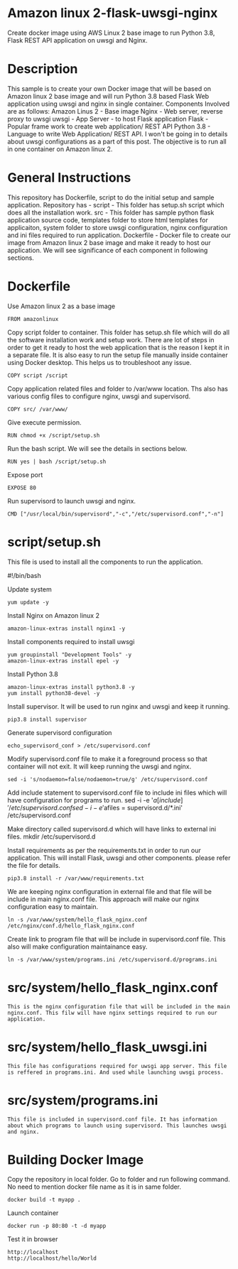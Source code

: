 # Amazon linux 2-flask-uwsgi-nginx
Create docker image using AWS Linux 2 base image to run Python 3.8, Flask REST API application on uwsgi and Nginx.
# Description
This sample is to create your own Docker image that will be based on Amazon linux 2 base image and will run Python 3.8 based Flask Web application using uwsgi and nginx in single container.
Components Involved are as follows:
    Amazon Linus 2 - Base image
    Nginx - Web server, reverse proxy to uwsgi 
    uwsgi - App Server - to host Flask application
    Flask - Popular frame work to create web application/ REST API
    Python 3.8 - Language to write Web Application/ REST API.
I won't be going in to details about uwsgi configurations as a part of this post. The objective is to run all in one container on Amazon linux 2.
# General Instructions
This repository has Dockerfile, script to do the initial setup and sample application.
Repository has -
  script - This folder has setup.sh script which does all the installation work.
  src - This folder has sample python flask application source code, templates folder to store html templates for applicaiton, system folder to store uwsgi configuration, nginx    configuration and ini files required to run application.
  Dockerfile - Docker file to create our image from Amazon linux 2 base image and make it ready to host our application.
We will see significance of each component in following sections.
# Dockerfile
Use Amazon linux 2 as a base image

    FROM amazonlinux

Copy script folder to container. This folder has setup.sh file which will do all the software installation work and setup work. There are lot of steps in order to get it ready to host the web application that is the reason I kept it in a separate file. It is also easy to run the setup file manually inside container using Docker desktop. This helps us to troubleshoot any issue.

    COPY script /script

Copy application related files and folder to /var/www location. Ths also has various config files to configure nginx, uwsgi and supervisord.

    COPY src/ /var/www/

Give execute permission.

    RUN chmod +x /script/setup.sh

Run the bash script. We will see the details in sections below.

    RUN yes | bash /script/setup.sh

Expose port

    EXPOSE 80

Run supervisord to launch uwsgi and nginx.

    CMD ["/usr/local/bin/supervisord","-c","/etc/supervisord.conf","-n"]

# script/setup.sh
This file is used to install all the components to run the application.

#!/bin/bash

Update system

    yum update -y
    
Install Nginx on Amazon linux 2

    amazon-linux-extras install nginx1 -y

Install components required to install uwsgi

    yum groupinstall "Development Tools" -y
    amazon-linux-extras install epel -y
    
Install Python 3.8

    amazon-linux-extras install python3.8 -y
    yum install python38-devel -y

Install supervisor. It will be used to run nginx and uwsgi and keep it running.

    pip3.8 install supervisor

Generate supervisord configuration

    echo_supervisord_conf > /etc/supervisord.conf

Modify supervisord.conf file to make it a foreground process so that container will not exit. It will keep running the uwsgi and nginx.

    sed -i 's/nodaemon=false/nodaemon=true/g' /etc/supervisord.conf
    
Add include statement to supervisord.conf file to include ini files which will have configuration for programs to run.
    sed -i -e '$a[include]' /etc/supervisord.conf
    sed -i -e '$afiles = supervisord.d/*.ini' /etc/supervisord.conf
    
Make directory called supervisord.d which will have links to external ini files.
    mkdir /etc/supervisord.d

Install requirements as per the requirements.txt in order to run our application. This will install Flask, uwsgi and other components. please refer the file for details.

    pip3.8 install -r /var/www/requirements.txt

We are keeping nginx configuration in external file and that file will be include in main nginx.conf file. This approach will make our nginx configuration easy to maintain.
  
    ln -s /var/www/system/hello_flask_nginx.conf /etc/nginx/conf.d/hello_flask_nginx.conf

Create link to program file that will be include in supervisord.conf file. This also will make configuration maintainance easy.

    ln -s /var/www/system/programs.ini /etc/supervisord.d/programs.ini

# src/system/hello_flask_nginx.conf
    This is the nginx configuration file that will be included in the main nginx.conf. This filw will have nginx settings required to run our application.
# src/system/hello_flask_uwsgi.ini
    This file has configurations required for uwsgi app server. This file is reffered in programs.ini. And used while launching uwsgi process.
# src/system/programs.ini
    This file is included in supervisord.conf file. It has information about which programs to launch using supervisord. This launches uwsgi and nginx.
 
# Building Docker Image
Copy the repository in local folder. Go to folder and run following command. No need to mention docker file name as it is in same folder.
    
    docker build -t myapp .

Launch container

    docker run -p 80:80 -t -d myapp

Test it in browser

    http://localhost
    http://localhost/hello/World
